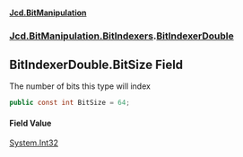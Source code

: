 #### [Jcd.BitManipulation](index.md 'index')
### [Jcd.BitManipulation.BitIndexers](Jcd.BitManipulation.BitIndexers.md 'Jcd.BitManipulation.BitIndexers').[BitIndexerDouble](Jcd.BitManipulation.BitIndexers.BitIndexerDouble.md 'Jcd.BitManipulation.BitIndexers.BitIndexerDouble')

## BitIndexerDouble.BitSize Field

The number of bits this type will index

```csharp
public const int BitSize = 64;
```

#### Field Value
[System.Int32](https://docs.microsoft.com/en-us/dotnet/api/System.Int32 'System.Int32')
